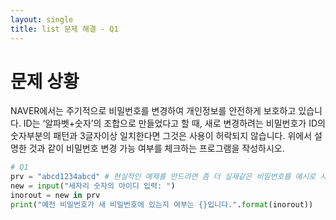 ```yaml
---
layout: single
title: list 문제 해결 - Q1
---
```


# 문제 상황
NAVER에서는 주기적으로 비밀번호를 변경하여 개인정보를 안전하게 보호하고 있습니다. ID는 ‘알파벳+숫자’의 조합으로 만들었다고 할 때, 새로 변경하려는 비밀번호가 ID의 숫자부분의 패턴과 3글자이상 일치한다면 그것은 사용이 허락되지
않습니다. 위에서 설명한 것과 같이 비밀번호 변경 가능 여부를 체크하는 프로그램을 작성하시오.

~~~python
# Q1
prv = "abcd1234abcd" # 현실적인 예제를 만드려면 좀 더 실제같은 비밀번호를 예시로 사용하기
new = input("세자리 숫자의 아이디 입력: ")
inorout = new in prv
print("예전 비밀번호가 새 비밀번호에 있는지 여부는 {}입니다.".format(inorout))
~~~
